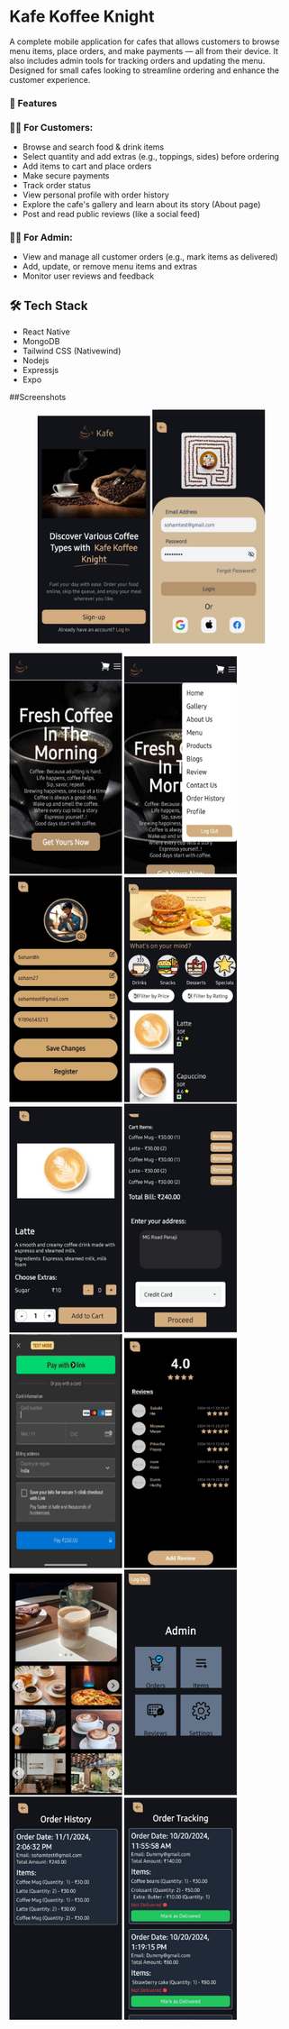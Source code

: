 # Kafe Koffee Knight

A complete mobile application for cafes that allows customers to browse menu items, place orders, and make payments — all from their device. It also includes admin tools for tracking orders and updating the menu. Designed for small cafes looking to streamline ordering and enhance the customer experience.

### 🚀 Features

### 🧑‍🍳 For Customers:
- Browse and search food & drink items
- Select quantity and add extras (e.g., toppings, sides) before ordering
- Add items to cart and place orders
- Make secure payments
- Track order status
- View personal profile with order history
- Explore the cafe's gallery and learn about its story (About page)
- Post and read public reviews (like a social feed)

### 👨‍💼 For Admin:
- View and manage all customer orders (e.g., mark items as delivered)
- Add, update, or remove menu items and extras
- Monitor user reviews and feedback
## 🛠️ Tech Stack

- React Native
- MongoDB
- Tailwind CSS (Nativewind)
- Nodejs
- Expressjs
- Expo

##Screenshots

<p align="center">
<img src="./Cafeteria/Screenshots/signup.png" width="200" />
<img src="./Cafeteria/Screenshots/signin.png" width="200" />
</p>

<img src="./Cafeteria/Screenshots/home.png" width="200" />
<img src="./Cafeteria/Screenshots/navigation.png" width="200" />
<img src="./Cafeteria/Screenshots/profile.png" width="200" />
<img src="./Cafeteria/Screenshots/menu.png" width="200" />
<img src="./Cafeteria/Screenshots/order.png" width="200" />
<img src="./Cafeteria/Screenshots/bill.png" width="200" />
<img src="./Cafeteria/Screenshots/payment.png" width="200" />
<img src="./Cafeteria/Screenshots/review.png" width="200" />
<img src="./Cafeteria/Screenshots/gallery.png" width="200" />
<img src="./Cafeteria/Screenshots/admin.png" width="200" />
<img src="./Cafeteria/Screenshots/orderhistory.png" width="200" />
<img src="./Cafeteria/Screenshots/ordertracking.png" width="200" />
